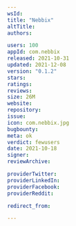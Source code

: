 ```yaml
---
wsId: 
title: "Nebbix"
altTitle: 
authors:

users: 100
appId: com.nebbix
released: 2021-10-31
updated: 2021-12-08
version: "0.1.2"
stars: 
ratings: 
reviews: 
size: 26M
website: 
repository: 
issue: 
icon: com.nebbix.jpg
bugbounty: 
meta: ok
verdict: fewusers
date: 2021-10-18
signer: 
reviewArchive:

providerTwitter: 
providerLinkedIn: 
providerFacebook: 
providerReddit: 

redirect_from:

---
```


